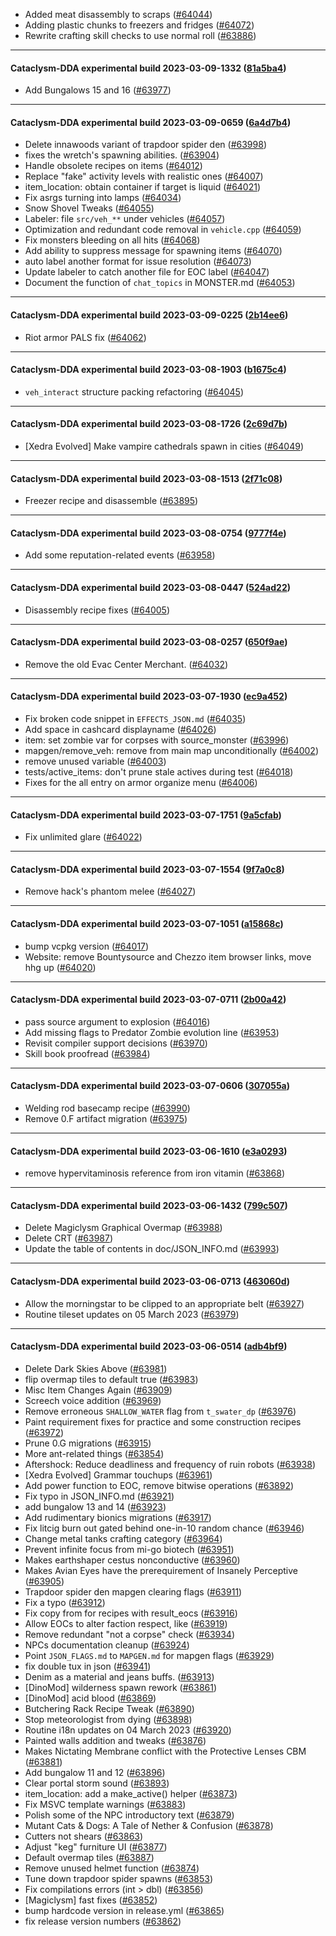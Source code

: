 * Added meat disassembly to scraps ([#64044](https://github.com/CleverRaven/Cataclysm-DDA/pull/64044))
* Adding plastic chunks to freezers and fridges ([#64072](https://github.com/CleverRaven/Cataclysm-DDA/pull/64072))
* Rewrite crafting skill checks to use normal roll ([#63886](https://github.com/CleverRaven/Cataclysm-DDA/pull/63886))

---

#### Cataclysm-DDA experimental build 2023-03-09-1332 ([81a5ba4](https://github.com/CleverRaven/Cataclysm-DDA/releases/tag/cdda-experimental-2023-03-09-1332))

* Add Bungalows 15 and 16 ([#63977](https://github.com/CleverRaven/Cataclysm-DDA/pull/63977))

---

#### Cataclysm-DDA experimental build 2023-03-09-0659 ([6a4d7b4](https://github.com/CleverRaven/Cataclysm-DDA/releases/tag/cdda-experimental-2023-03-09-0659))

* Delete innawoods variant of trapdoor spider den ([#63998](https://github.com/CleverRaven/Cataclysm-DDA/pull/63998))
* fixes the wretch's spawning abilities. ([#63904](https://github.com/CleverRaven/Cataclysm-DDA/pull/63904))
* Handle obsolete recipes on items ([#64012](https://github.com/CleverRaven/Cataclysm-DDA/pull/64012))
* Replace "fake" activity levels with realistic ones ([#64007](https://github.com/CleverRaven/Cataclysm-DDA/pull/64007))
* item_location: obtain container if target is liquid ([#64021](https://github.com/CleverRaven/Cataclysm-DDA/pull/64021))
* Fix asrgs turning into lamps ([#64034](https://github.com/CleverRaven/Cataclysm-DDA/pull/64034))
* Snow Shovel Tweaks ([#64055](https://github.com/CleverRaven/Cataclysm-DDA/pull/64055))
* Labeler: file `src/veh_**` under vehicles ([#64057](https://github.com/CleverRaven/Cataclysm-DDA/pull/64057))
* Optimization and redundant code removal in `vehicle.cpp` ([#64059](https://github.com/CleverRaven/Cataclysm-DDA/pull/64059))
* Fix monsters bleeding on all hits ([#64068](https://github.com/CleverRaven/Cataclysm-DDA/pull/64068))
* Add ability to suppress message for spawning items ([#64070](https://github.com/CleverRaven/Cataclysm-DDA/pull/64070))
* auto label another format for issue resolution ([#64073](https://github.com/CleverRaven/Cataclysm-DDA/pull/64073))
* Update labeler to catch another file for EOC label ([#64047](https://github.com/CleverRaven/Cataclysm-DDA/pull/64047))
* Document the function of `chat_topics` in MONSTER.md ([#64053](https://github.com/CleverRaven/Cataclysm-DDA/pull/64053))

---

#### Cataclysm-DDA experimental build 2023-03-09-0225 ([2b14ee6](https://github.com/CleverRaven/Cataclysm-DDA/releases/tag/cdda-experimental-2023-03-09-0225))

* Riot armor PALS fix ([#64062](https://github.com/CleverRaven/Cataclysm-DDA/pull/64062))

---

#### Cataclysm-DDA experimental build 2023-03-08-1903 ([b1675c4](https://github.com/CleverRaven/Cataclysm-DDA/releases/tag/cdda-experimental-2023-03-08-1903))

* `veh_interact` structure packing refactoring ([#64045](https://github.com/CleverRaven/Cataclysm-DDA/pull/64045))

---

#### Cataclysm-DDA experimental build 2023-03-08-1726 ([2c69d7b](https://github.com/CleverRaven/Cataclysm-DDA/releases/tag/cdda-experimental-2023-03-08-1726))

* [Xedra Evolved] Make vampire cathedrals spawn in cities ([#64049](https://github.com/CleverRaven/Cataclysm-DDA/pull/64049))

---

#### Cataclysm-DDA experimental build 2023-03-08-1513 ([2f71c08](https://github.com/CleverRaven/Cataclysm-DDA/releases/tag/cdda-experimental-2023-03-08-1513))

* Freezer recipe and disassemble ([#63895](https://github.com/CleverRaven/Cataclysm-DDA/pull/63895))

---

#### Cataclysm-DDA experimental build 2023-03-08-0754 ([9777f4e](https://github.com/CleverRaven/Cataclysm-DDA/releases/tag/cdda-experimental-2023-03-08-0754))

* Add some reputation-related events ([#63958](https://github.com/CleverRaven/Cataclysm-DDA/pull/63958))

---

#### Cataclysm-DDA experimental build 2023-03-08-0447 ([524ad22](https://github.com/CleverRaven/Cataclysm-DDA/releases/tag/cdda-experimental-2023-03-08-0447))

* Disassembly recipe fixes ([#64005](https://github.com/CleverRaven/Cataclysm-DDA/pull/64005))

---

#### Cataclysm-DDA experimental build 2023-03-08-0257 ([650f9ae](https://github.com/CleverRaven/Cataclysm-DDA/releases/tag/cdda-experimental-2023-03-08-0257))

* Remove the old Evac Center Merchant. ([#64032](https://github.com/CleverRaven/Cataclysm-DDA/pull/64032))

---

#### Cataclysm-DDA experimental build 2023-03-07-1930 ([ec9a452](https://github.com/CleverRaven/Cataclysm-DDA/releases/tag/cdda-experimental-2023-03-07-1930))

* Fix broken code snippet in `EFFECTS_JSON.md` ([#64035](https://github.com/CleverRaven/Cataclysm-DDA/pull/64035))
* Add space in cashcard displayname ([#64026](https://github.com/CleverRaven/Cataclysm-DDA/pull/64026))
* item: set zombie var for corpses with source_monster ([#63996](https://github.com/CleverRaven/Cataclysm-DDA/pull/63996))
* mapgen/remove_veh: remove from main map unconditionally ([#64002](https://github.com/CleverRaven/Cataclysm-DDA/pull/64002))
* remove unused variable ([#64003](https://github.com/CleverRaven/Cataclysm-DDA/pull/64003))
* tests/active_items: don't prune stale actives during test ([#64018](https://github.com/CleverRaven/Cataclysm-DDA/pull/64018))
* Fixes for the all entry on armor organize menu ([#64006](https://github.com/CleverRaven/Cataclysm-DDA/pull/64006))

---

#### Cataclysm-DDA experimental build 2023-03-07-1751 ([9a5cfab](https://github.com/CleverRaven/Cataclysm-DDA/releases/tag/cdda-experimental-2023-03-07-1751))

* Fix unlimited glare ([#64022](https://github.com/CleverRaven/Cataclysm-DDA/pull/64022))

---

#### Cataclysm-DDA experimental build 2023-03-07-1554 ([9f7a0c8](https://github.com/CleverRaven/Cataclysm-DDA/releases/tag/cdda-experimental-2023-03-07-1554))

* Remove hack's phantom melee ([#64027](https://github.com/CleverRaven/Cataclysm-DDA/pull/64027))

---

#### Cataclysm-DDA experimental build 2023-03-07-1051 ([a15868c](https://github.com/CleverRaven/Cataclysm-DDA/releases/tag/cdda-experimental-2023-03-07-1051))

* bump vcpkg version ([#64017](https://github.com/CleverRaven/Cataclysm-DDA/pull/64017))
* Website: remove Bountysource and Chezzo item browser links, move hhg up ([#64020](https://github.com/CleverRaven/Cataclysm-DDA/pull/64020))

---

#### Cataclysm-DDA experimental build 2023-03-07-0711 ([2b00a42](https://github.com/CleverRaven/Cataclysm-DDA/releases/tag/cdda-experimental-2023-03-07-0711))

* pass source argument to explosion ([#64016](https://github.com/CleverRaven/Cataclysm-DDA/pull/64016))
* Add missing flags to Predator Zombie evolution line ([#63953](https://github.com/CleverRaven/Cataclysm-DDA/pull/63953))
* Revisit compiler support decisions ([#63970](https://github.com/CleverRaven/Cataclysm-DDA/pull/63970))
* Skill book proofread ([#63984](https://github.com/CleverRaven/Cataclysm-DDA/pull/63984))

---

#### Cataclysm-DDA experimental build 2023-03-07-0606 ([307055a](https://github.com/CleverRaven/Cataclysm-DDA/releases/tag/cdda-experimental-2023-03-07-0606))

* Welding rod basecamp recipe ([#63990](https://github.com/CleverRaven/Cataclysm-DDA/pull/63990))
* Remove 0.F artifact migration ([#63975](https://github.com/CleverRaven/Cataclysm-DDA/pull/63975))

---

#### Cataclysm-DDA experimental build 2023-03-06-1610 ([e3a0293](https://github.com/CleverRaven/Cataclysm-DDA/releases/tag/cdda-experimental-2023-03-06-1610))

* remove hypervitaminosis reference from iron vitamin ([#63868](https://github.com/CleverRaven/Cataclysm-DDA/pull/63868))

---

#### Cataclysm-DDA experimental build 2023-03-06-1432 ([799c507](https://github.com/CleverRaven/Cataclysm-DDA/releases/tag/cdda-experimental-2023-03-06-1432))

* Delete Magiclysm Graphical Overmap ([#63988](https://github.com/CleverRaven/Cataclysm-DDA/pull/63988))
* Delete CRT ([#63987](https://github.com/CleverRaven/Cataclysm-DDA/pull/63987))
* Update the table of contents in doc/JSON_INFO.md ([#63993](https://github.com/CleverRaven/Cataclysm-DDA/pull/63993))

---

#### Cataclysm-DDA experimental build 2023-03-06-0713 ([463060d](https://github.com/CleverRaven/Cataclysm-DDA/releases/tag/cdda-experimental-2023-03-06-0713))

* Allow the morningstar to be clipped to an appropriate belt ([#63927](https://github.com/CleverRaven/Cataclysm-DDA/pull/63927))
* Routine tileset updates on 05 March 2023 ([#63979](https://github.com/CleverRaven/Cataclysm-DDA/pull/63979))

---

#### Cataclysm-DDA experimental build 2023-03-06-0514 ([adb4bf9](https://github.com/CleverRaven/Cataclysm-DDA/releases/tag/cdda-experimental-2023-03-06-0514))

* Delete Dark Skies Above ([#63981](https://github.com/CleverRaven/Cataclysm-DDA/pull/63981))
* flip overmap tiles to default true ([#63983](https://github.com/CleverRaven/Cataclysm-DDA/pull/63983))
* Misc Item Changes Again ([#63909](https://github.com/CleverRaven/Cataclysm-DDA/pull/63909))
* Screech voice addition ([#63969](https://github.com/CleverRaven/Cataclysm-DDA/pull/63969))
* Remove erroneous `SHALLOW_WATER` flag from `t_swater_dp` ([#63976](https://github.com/CleverRaven/Cataclysm-DDA/pull/63976))
* Paint requirement fixes for practice and some construction recipes ([#63972](https://github.com/CleverRaven/Cataclysm-DDA/pull/63972))
* Prune 0.G migrations ([#63915](https://github.com/CleverRaven/Cataclysm-DDA/pull/63915))
* More ant-related things ([#63854](https://github.com/CleverRaven/Cataclysm-DDA/pull/63854))
* Aftershock: Reduce deadliness and frequency of ruin robots ([#63938](https://github.com/CleverRaven/Cataclysm-DDA/pull/63938))
* [Xedra Evolved] Grammar touchups ([#63961](https://github.com/CleverRaven/Cataclysm-DDA/pull/63961))
* Add power function to EOC, remove bitwise operations ([#63892](https://github.com/CleverRaven/Cataclysm-DDA/pull/63892))
* Fix typo in JSON_INFO.md ([#63921](https://github.com/CleverRaven/Cataclysm-DDA/pull/63921))
* add bungalow 13 and 14 ([#63923](https://github.com/CleverRaven/Cataclysm-DDA/pull/63923))
* Add rudimentary bionics migrations ([#63917](https://github.com/CleverRaven/Cataclysm-DDA/pull/63917))
* Fix litcig burn out gated behind one-in-10 random chance ([#63946](https://github.com/CleverRaven/Cataclysm-DDA/pull/63946))
* Change metal tanks crafting category ([#63964](https://github.com/CleverRaven/Cataclysm-DDA/pull/63964))
* Prevent infinite focus from mi-go biotech ([#63951](https://github.com/CleverRaven/Cataclysm-DDA/pull/63951))
* Makes earthshaper cestus nonconductive ([#63960](https://github.com/CleverRaven/Cataclysm-DDA/pull/63960))
* Makes Avian Eyes have the prerequirement of Insanely Perceptive ([#63905](https://github.com/CleverRaven/Cataclysm-DDA/pull/63905))
* Trapdoor spider den mapgen clearing flags ([#63911](https://github.com/CleverRaven/Cataclysm-DDA/pull/63911))
* Fix a typo ([#63912](https://github.com/CleverRaven/Cataclysm-DDA/pull/63912))
* Fix copy from for recipes with result_eocs ([#63916](https://github.com/CleverRaven/Cataclysm-DDA/pull/63916))
* Allow EOCs to alter faction respect, like ([#63919](https://github.com/CleverRaven/Cataclysm-DDA/pull/63919))
* Remove redundant "not a corpse" check ([#63934](https://github.com/CleverRaven/Cataclysm-DDA/pull/63934))
* NPCs documentation cleanup ([#63924](https://github.com/CleverRaven/Cataclysm-DDA/pull/63924))
* Point `JSON_FLAGS.md` to `MAPGEN.md` for mapgen flags ([#63929](https://github.com/CleverRaven/Cataclysm-DDA/pull/63929))
* fix double tux in json ([#63941](https://github.com/CleverRaven/Cataclysm-DDA/pull/63941))
* Denim as a material and jeans buffs. ([#63913](https://github.com/CleverRaven/Cataclysm-DDA/pull/63913))
* [DinoMod] wilderness spawn rework ([#63861](https://github.com/CleverRaven/Cataclysm-DDA/pull/63861))
* [DinoMod] acid blood ([#63869](https://github.com/CleverRaven/Cataclysm-DDA/pull/63869))
* Butchering Rack Recipe Tweak ([#63890](https://github.com/CleverRaven/Cataclysm-DDA/pull/63890))
* Stop meteorologist from dying ([#63898](https://github.com/CleverRaven/Cataclysm-DDA/pull/63898))
* Routine i18n updates on 04 March 2023 ([#63920](https://github.com/CleverRaven/Cataclysm-DDA/pull/63920))
* Painted walls addition and tweaks ([#63876](https://github.com/CleverRaven/Cataclysm-DDA/pull/63876))
* Makes Nictating Membrane conflict with the Protective Lenses CBM ([#63881](https://github.com/CleverRaven/Cataclysm-DDA/pull/63881))
* Add bungalow 11 and 12 ([#63896](https://github.com/CleverRaven/Cataclysm-DDA/pull/63896))
* Clear portal storm sound ([#63893](https://github.com/CleverRaven/Cataclysm-DDA/pull/63893))
* item_location: add a make_active() helper ([#63873](https://github.com/CleverRaven/Cataclysm-DDA/pull/63873))
* Fix MSVC template warnings ([#63883](https://github.com/CleverRaven/Cataclysm-DDA/pull/63883))
* Polish some of the NPC introductory text ([#63879](https://github.com/CleverRaven/Cataclysm-DDA/pull/63879))
* Mutant Cats & Dogs: A Tale of Nether & Confusion ([#63878](https://github.com/CleverRaven/Cataclysm-DDA/pull/63878))
* Cutters not shears ([#63863](https://github.com/CleverRaven/Cataclysm-DDA/pull/63863))
* Adjust "keg" furniture UI ([#63877](https://github.com/CleverRaven/Cataclysm-DDA/pull/63877))
* Default overmap tiles ([#63887](https://github.com/CleverRaven/Cataclysm-DDA/pull/63887))
* Remove unused helmet function ([#63874](https://github.com/CleverRaven/Cataclysm-DDA/pull/63874))
* Tune down trapdoor spider spawns ([#63853](https://github.com/CleverRaven/Cataclysm-DDA/pull/63853))
* Fix compilations errors (int > dbl) ([#63856](https://github.com/CleverRaven/Cataclysm-DDA/pull/63856))
* [Magiclysm] fast fixes ([#63852](https://github.com/CleverRaven/Cataclysm-DDA/pull/63852))
* bump hardcode version in release.yml ([#63865](https://github.com/CleverRaven/Cataclysm-DDA/pull/63865))
* fix release version numbers ([#63862](https://github.com/CleverRaven/Cataclysm-DDA/pull/63862))
